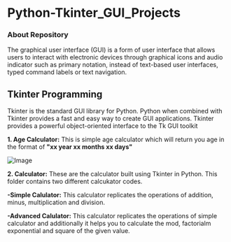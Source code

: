 # Python-Tkinter_GUI_Projects
### About Repository 
The graphical user interface (GUI) is a form of user interface that allows users to interact with electronic devices through graphical icons and audio indicator such as primary notation, instead of text-based user interfaces, typed command labels or text navigation.

## Tkinter Programming
Tkinter is the standard GUI library for Python. Python when combined with Tkinter provides a fast and easy way to create GUI applications. Tkinter provides a powerful object-oriented interface to the Tk GUI toolkit

<b>1. Age Calculator:</b> This is simple age calculator which will return you age in the format of <b> "xx year xx months xx days" </b>

![Image](https://user-images.githubusercontent.com/54545471/110922714-0765e600-8346-11eb-9a76-ee4c1d1f9ab0.png)

<b>2. Calculator:</b> These are the calculator built using Tkinter in Python. This folder contains two different calcukator codes.

<b>-Simple Calulator:</b> This calculator replicates the operations of addition, minus, multiplication and division. 

<b>-Advanced Calulator:</b> This calculator replicates the operations of simple calculator and additionally it helps you to calculate the mod, factorialm exponential and square of the given value. 
